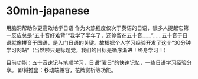# 30min-japanese
用脑洞帮助你更高效地学日语
作为火热程度仅次于英语的日语，很多人提起它第一反应总是“五十音好难背”“我学了半年了，还停留在五十音……”……五十音于日语就像拼音于国语，是入门日语的关键。故根据个人学习经验开发了这个“30分钟学习网站”（当然啦只是标题党，我们的目标是循序渐进！终身学习！）

目前功能：五十音速记与笔顺学习，日语”曜日“的快速记忆，一些日语学习经验分享。
即将推出：移动端兼容，花牌赏析等功能。
